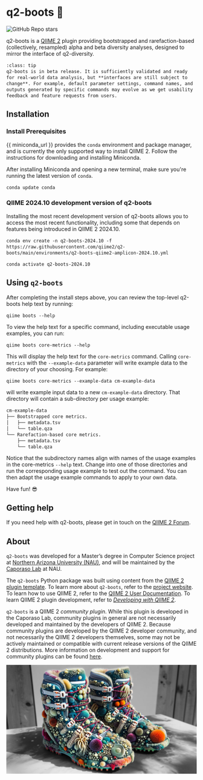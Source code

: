 # q2-boots 🥾

![GitHub Repo stars](https://img.shields.io/github/stars/caporaso-lab/q2-boots)

q2-boots is a [QIIME 2](https://qiime2.org) plugin providing bootstrapped and rarefaction-based (collectively, resampled) alpha and beta diversity analyses, designed to mirror the interface of q2-diversity.

```{admonition} Development status
:class: tip
q2-boots is in beta release. It is sufficiently validated and ready for real-world data analysis, but **interfaces are still subject to change**. For example, default parameter settings, command names, and outputs generated by specific commands may evolve as we get usability feedback and feature requests from users.
```

## Installation

### Install Prerequisites

{{ miniconda_url }} provides the `conda` environment and package manager, and is currently the only supported way to install QIIME 2.
Follow the instructions for downloading and installing Miniconda.

After installing Miniconda and opening a new terminal, make sure you're running the latest version of `conda`.

```bash
conda update conda
```

### QIIME 2024.10 development version of q2-boots

Installing the most recent development version of q2-boots allows you to access the most recent functionality, including some that depends on features being introduced in QIIME 2 2024.10.

```shell
conda env create -n q2-boots-2024.10 -f https://raw.githubusercontent.com/qiime2/q2-boots/main/environments/q2-boots-qiime2-amplicon-2024.10.yml
```

```shell
conda activate q2-boots-2024.10
```

## Using `q2-boots`

After completing the install steps above, you can review the top-level q2-boots help text by running:

```shell
qiime boots --help
```

To view the help text for a specific command, including executable usage examples, you can run:

```shell
qiime boots core-metrics --help
```

This will display the help text for the `core-metrics` command.
Calling `core-metrics` with the `--example-data` parameter will write example data to the directory of your choosing.
For example:

```shell
qiime boots core-metrics --example-data cm-example-data
```

will write example input data to a new `cm-example-data` directory.
That directory will contain a sub-directory per usage example:

```shell
cm-example-data
├── Bootstrapped core metrics.
│   ├── metadata.tsv
│   └── table.qza
└── Rarefaction-based core metrics.
    ├── metadata.tsv
    └── table.qza
```

Notice that the subdirectory names align with names of the usage examples in the core-metrics `--help` text.
Change into one of those directories and run the corresponding usage example to test out the command.
You can then adapt the usage example commands to apply to your own data.

Have fun! 😎

## Getting help

If you need help with q2-boots, please get in touch on the [QIIME 2 Forum](https://forum.qiime2.org).

## About

`q2-boots` was developed for a Master’s degree in Computer Science project at [Northern Arizona University (NAU)](https://www.nau.edu), and will be maintained by the [Caporaso Lab](https://cap-lab.bio) at NAU.

The `q2-boots` Python package was built using content from the [QIIME 2 plugin template](https://develop.qiime2.org/en/latest/plugins/tutorials/create-from-template.html).
To learn more about `q2-boots`, refer to the [project website](https://github.com/caporaso-lab/q2-boots).
To learn how to use QIIME 2, refer to the [QIIME 2 User Documentation](https://docs.qiime2.org).
To learn QIIME 2 plugin development, refer to [*Developing with QIIME 2*](https://develop.qiime2.org).

`q2-boots` is a QIIME 2 *community plugin*.
While this plugin is developed in the Caporaso Lab, community plugins in general are not necessarily developed and maintained by the developers of QIIME 2.
Because community plugins are developed by the QIIME 2 developer community, and not necessarily the QIIME 2 developers themselves, some may not be actively maintained or compatible with current release versions of the QIIME 2 distributions.
More information on development and support for community plugins can be found [here](https://library.qiime2.org).

![](./_static/q2-boots-ai-art.png)